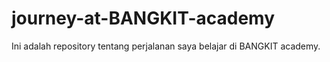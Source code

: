 # journey-at-BANGKIT-academy
Ini adalah repository tentang perjalanan saya belajar di BANGKIT academy.
